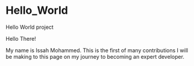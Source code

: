 # Hello_World
Hello World project

Hello There!

My name is Issah Mohammed. This is the first of many contributions I will be making
to this page on my journey to becoming an expert developer.
